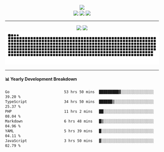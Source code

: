 <p align="center">
  <img src="https://readme-typing-svg.herokuapp.com?font=Fira+Code&pause=1000&color=FF69B4&center=true&vCenter=true&width=435&lines=%F0%9F%8F%B3%EF%B8%8F%E2%80%8D%E2%9A%A7%EF%B8%8F+BaiYi's+GitHub+Profile+%F0%9F%8F%B3%EF%B8%8F%E2%80%8D%E2%9A%A7%EF%B8%8F" />
  <br>
  <a href="https://mtf.wiki/"><img src="https://img.shields.io/static/v1?label=Gender&message=Male-To-Female&color=ff69b4&style=for-the-badge" /></a>
  <a href="https://github.com/WhiteElytra"><img src="https://img.shields.io/github/followers/WhiteElytra?label=github%20followers&logo=github&style=for-the-badge" /></a>
  <a href="https://twitter.com/WhiteElytra"><img src="https://img.shields.io/twitter/follow/WhiteElytra?label=twitter%20%40WhiteElytra&logo=twitter&style=for-the-badge" /></a>
</p>

-----

<p align="center">
  <img src="https://github-readme-stats.vercel.app/api?username=WhiteElytra&count_private=true&show_icons=true&theme=buefy" width="400" />
  <img src="https://streak-stats.demolab.com/?user=WhiteElytra" width="400" />
  <br>
  <img src="https://github.com/WhiteElytra/WhiteElytra/raw/output/github-contribution-grid-snake.svg" />
</p>

-----

#### 📊 Yearly Development Breakdown

<!--START_SECTION:waka-->

```text
Go                         53 hrs 50 mins  █████████▓░░░░░░░░░░░░░░░   39.20 %
TypeScript                 34 hrs 50 mins  ██████▒░░░░░░░░░░░░░░░░░░   25.37 %
PHP                        11 hrs 2 mins   ██░░░░░░░░░░░░░░░░░░░░░░░   08.04 %
Markdown                   6 hrs 48 mins   █▒░░░░░░░░░░░░░░░░░░░░░░░   04.96 %
YAML                       5 hrs 39 mins   █░░░░░░░░░░░░░░░░░░░░░░░░   04.11 %
JavaScript                 3 hrs 50 mins   ▓░░░░░░░░░░░░░░░░░░░░░░░░   02.79 %
```

<!--END_SECTION:waka-->
